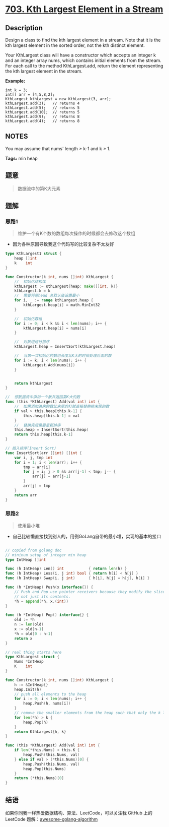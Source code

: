 # [703. Kth Largest Element in a Stream][title]

## Description

Design a class to find the kth largest element in a stream. Note that it is the kth largest element in the sorted order, not the kth distinct element.

Your KthLargest class will have a constructor which accepts an integer k and an integer array nums, which contains initial elements from the stream. For each call to the method KthLargest.add, return the element representing the kth largest element in the stream.

**Example:**

```
int k = 3;
int[] arr = [4,5,8,2];
KthLargest kthLargest = new KthLargest(3, arr);
kthLargest.add(3);   // returns 4
kthLargest.add(5);   // returns 5
kthLargest.add(10);  // returns 5
kthLargest.add(9);   // returns 8
kthLargest.add(4);   // returns 8
```

## NOTES

You may assume that nums' length ≥ k-1 and k ≥ 1.

**Tags:** min heap

## 题意
>数据流中的第K大元素

## 题解

### 思路1
> 维护一个有K个数的数组每次操作的时候都会去修改这个数组
-  因为各种原因导致我这个代码写的比较复杂不太友好

```go
type KthLargest1 struct {
	heap []int
	k    int
}

func Constructor(k int, nums []int) KthLargest {
	//	初始化结构体
	kthLargest := KthLargest{heap: make([]int, k)}
	kthLargest.k = k
	//	需要将原head 总默认值设置最小
	for i, _ := range kthLargest.heap {
		kthLargest.heap[i] = math.MinInt32
	}

	//	初始化数组
	for i := 0; i < k && i < len(nums); i++ {
		kthLargest.heap[i] = nums[i]
	}

	//	对数组进行排序
	kthLargest.heap = InsertSort(kthLargest.heap)

	//	当第一次初始化的数组长度比K大的时候处理后面的数
	for i := k; i < len(nums); i++ {
		kthLargest.Add(nums[i])
	}


	return kthLargest
}

//	想数据流中添加一个数并返回第K大的数
func (this *KthLargest) Add(val int) int {
	//	如果添加进来的数比末尾的打就直接替换掉末尾的数
	if val > this.heap[this.k-1] {
		this.heap[this.k-1] = val
	}
	//	替换完后需要重新排序
	this.heap = InsertSort(this.heap)
	return this.heap[this.k-1]
}

// 插入排序(Insert Sort)
func InsertSort(arr []int) []int {
	var i, j, tmp int
	for i = 1; i < len(arr); i++ {
		tmp = arr[i]
		for j = i; j > 0 && arr[j-1] < tmp; j-- {
			arr[j] = arr[j-1]
		}
		arr[j] = tmp
	}
	return arr
}
```

### 思路2
> 使用最小堆
- 自己比较懒直接找到别人的，用例GoLang自带的最小堆，实现的基本的接口

```go

// copied from golang doc
// mininum setup of integer min heap
type IntHeap []int

func (h IntHeap) Len() int           { return len(h) }
func (h IntHeap) Less(i, j int) bool { return h[i] < h[j] }
func (h IntHeap) Swap(i, j int)      { h[i], h[j] = h[j], h[i] }

func (h *IntHeap) Push(x interface{}) {
	// Push and Pop use pointer receivers because they modify the slice's length,
	// not just its contents.
	*h = append(*h, x.(int))
}

func (h *IntHeap) Pop() interface{} {
	old := *h
	n := len(old)
	x := old[n-1]
	*h = old[0 : n-1]
	return x
}

// real thing starts here
type KthLargest struct {
	Nums *IntHeap
	K    int
}

func Constructor(k int, nums []int) KthLargest {
	h := &IntHeap{}
	heap.Init(h)
	// push all elements to the heap
	for i := 0; i < len(nums); i++ {
		heap.Push(h, nums[i])
	}
	// remove the smaller elements from the heap such that only the k largest elements are in the heap
	for len(*h) > k {
		heap.Pop(h)
	}
	return KthLargest{h, k}
}

func (this *KthLargest) Add(val int) int {
	if len(*this.Nums) < this.K {
		heap.Push(this.Nums, val)
	} else if val > (*this.Nums)[0] {
		heap.Push(this.Nums, val)
		heap.Pop(this.Nums)
	}
	return (*this.Nums)[0]
}

```

## 结语

如果你同我一样热爱数据结构、算法、LeetCode，可以关注我 GitHub 上的 LeetCode 题解：[awesome-golang-algorithm][me]

[title]: https://leetcode.com/problems/two-sum/description/
[me]: https://github.com/kylesliu/awesome-golang-algorithm
